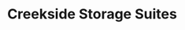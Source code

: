 ---
title: "Creekside Storage Suites"
url: /grand-rapids/creekside-storage-suites/
shop: storage rental
---